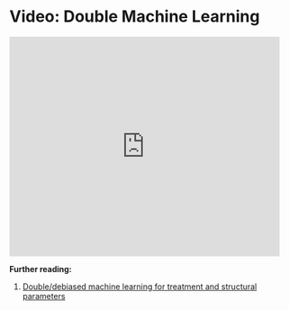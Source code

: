 # Video: Double Machine Learning



<iframe  title="YouTube DML" width="480" height="390" src="https://youtube.com/embed/Nm0SzxWkmbY" frameborder="0" allowfullscreen></iframe>

**Further reading:**

1. [Double/debiased machine learning for treatment and structural parameters](https://onlinelibrary.wiley.com/doi/full/10.1111/ectj.12097)
